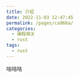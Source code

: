 ```yaml
---
title: 介绍
date: 2022-11-03 12:47:45
permalink: /pages/ca966a/
categories:
  - 编程相关
  - rust
tags:
  - rust
---
```


咕咕咕